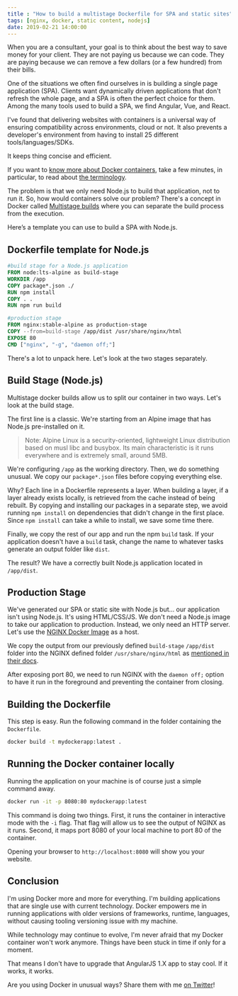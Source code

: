 ```yaml
---
title : "How to build a multistage Dockerfile for SPA and static sites"
tags: [nginx, docker, static content, nodejs]
date: 2019-02-21 14:00:00
---
```


When you are a consultant, your goal is to think about the best way to save money for your client. They are not paying us because we can code. They are paying because we can remove a few dollars (or a few hundred) from their bills.

One of the situations we often find ourselves in is building a single page application (SPA). Clients want dynamically driven applications that don't refresh the whole page, and a SPA is often the perfect choice for them. Among the many tools used to build a SPA, we find Angular, Vue, and React.

I've found that delivering websites with containers is a universal way of ensuring compatibility across environments, cloud or not. It also prevents a developer's environment from having to install 25 different tools/languages/SDKs.

It keeps thing concise and efficient.

If you want to [know more about Docker containers](https://docs.microsoft.com/dotnet/standard/containerized-lifecycle-architecture/what-is-docker?WT.mc_id=maximerouiller-blog-marouill), take a few minutes, in particular, to read about [the terminology](https://docs.microsoft.com/dotnet/standard/containerized-lifecycle-architecture/docker-terminology?WT.mc_id=maximerouiller-blog-marouill).

The problem is that we only need Node.js to build that application, not to run it. So, how would containers solve our problem? There's a concept in Docker called [Multistage builds](https://docs.docker.com/develop/develop-images/multistage-build/) where you can separate the build process from the execution.

Here’s a template you can use to build a SPA with Node.js.

## Dockerfile template for Node.js

```dockerfile
#build stage for a Node.js application
FROM node:lts-alpine as build-stage
WORKDIR /app
COPY package*.json ./
RUN npm install
COPY . .
RUN npm run build

#production stage
FROM nginx:stable-alpine as production-stage
COPY --from=build-stage /app/dist /usr/share/nginx/html
EXPOSE 80
CMD ["nginx", "-g", "daemon off;"]
```

There's a lot to unpack here. Let's look at the two stages separately.

## Build Stage (Node.js)

Multistage docker builds allow us to split our container in two ways. Let's look at the build stage.

The first line is a classic. We're starting from an Alpine image that has Node.js pre-installed on it.

> Note: Alpine Linux is a security-oriented, lightweight Linux distribution based on musl libc and busybox. Its main characteristic is it runs everywhere and is extremely small, around 5MB.
 

We're configuring `/app` as the working directory. Then, we do something unusual. We copy our `package*.json` files before copying everything else.

Why? Each line in a Dockerfile represents a layer. When building a layer, if a layer already exists locally, is retrieved from the cache instead of being rebuilt. By copying and installing our packages in a separate step, we avoid running `npm install` on dependencies that didn't change in the first place. Since `npm install` can take a while to install, we save some time there.

Finally, we copy the rest of our app and run the npm `build` task. If your application doesn't have a `build` task, change the name to whatever tasks generate an output folder like `dist`.

The result? We have a correctly built Node.js application located in `/app/dist`.

## Production Stage

We've generated our SPA or static site with Node.js but... our application isn't using Node.js. It's using HTML/CSS/JS. We don't need a Node.js image to take our application to production. Instead, we only need an HTTP server. Let's use the [NGINX Docker Image](https://hub.docker.com/_/nginx) as a host.

We copy the output from our previously defined `build-stage` `/app/dist` folder into the NGINX defined folder `/usr/share/nginx/html` as [mentioned in their docs](https://github.com/docker-library/docs/tree/master/nginx#how-to-use-this-image).

After exposing port 80, we need to run NGINX with the `daemon off;` option to have it run in the foreground and preventing the container from closing.

## Building the Dockerfile

This step is easy. Run the following command in the folder containing the `Dockerfile`.

```bash
docker build -t mydockerapp:latest .
```

## Running the Docker container locally

Running the application on your machine is of course just a simple command away.

```bash
docker run -it -p 8080:80 mydockerapp:latest
```

This command is doing two things. First, it runs the container in interactive mode with the `-i` flag. That flag will allow us to see the output of NGINX as it runs. Second, it maps port 8080 of your local machine to port 80 of the container.

Opening your browser to `http://localhost:8080` will show you your website.

## Conclusion

I'm using Docker more and more for everything. I'm building applications that are single use with current technology. Docker empowers me in running applications with older versions of frameworks, runtime, languages, without causing tooling versioning issue with my machine.

While technology may continue to evolve, I'm never afraid that my Docker container won't work anymore. Things have been stuck in time if only for a moment.

That means I don't have to upgrade that AngularJS 1.X app to stay cool. If it works, it works.

Are you using Docker in unusual ways? Share them with me [on Twitter](https://twitter.com/MaximRouiller)!